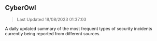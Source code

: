## CyberOwl 
> Last Updated 18/08/2023 01:37:03 


A daily updated summary of the most frequent types of security incidents currently being reported from different sources.

